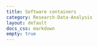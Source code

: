 ```yaml
---
title: Software containers
category: Research-Data-Analysis
layout: default
docs_css: markdown
empty: true
---
```

